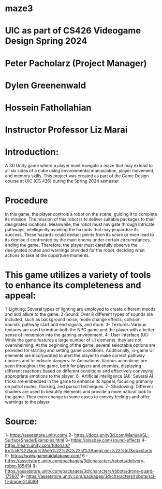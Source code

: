 # maze3
# UIC as part of CS426 Videogame Design Spring 2024
# Peter Pacholarz (Project Manager)
# Dylen Greenenwald
# Hossein Fathollahian
# Instructor Professor Liz Marai

# Introduction:
A 3D Unity game where a player must navigate a maze that may extend to all six sides of a cube using environmental manipulation, player movement, and memory skills. This project was created as part of the Game Design course at UIC (CS 426) during the Spring 2024 semester.

# Procedure
In this game, the player controls a robot on the scene, guiding it to complete its mission. The mission of this robot is to deliver suitable packages to their designated locations. Meanwhile, the robot must navigate through intricate pathways, intelligently avoiding the hazards that may jeopardize its success. These hazards could deduct points from its score or even lead to its demise if confronted by the main enemy under certain circumstances, ending the game. Therefore, the player must carefully observe the designated routes and warnings provided for the robot, deciding what actions to take at the opportune moments.

# This game utilizes a variety of tools to enhance its completeness and appeal:

1-Lighting: Several types of lighting are employed to create different moods and add allure to the game.
2-Sound: Over 8 different types of sounds are included, such as background noise, mode change effects, collision sounds, pathway start and end signals, and more.
3- Textures: Various textures are used to imbue both the NPC game and the player with a better sense of immersion into the gaming environment.
4- User Interface (UI): While the game features a large number of UI elements, they are not overwhelming. At the beginning of the game, several selectable options are provided for starting and setting game conditions. Additionally, in-game UI elements are incorporated to alert the player to make correct pathway choices and to indicate dangers.
5- Animations: Various animations are seen throughout the game, both for players and enemies, displaying different reactions based on different conditions and effectively conveying appropriate emotions to the player.
6- Artificial Intelligence (AI): Several AI tricks are embedded in the game to enhance its appeal, focusing primarily on patrol routes, flocking, and pursuit techniques.
7- Shadowing: Different shaders are used to beautify elements and provide a more natural look to the game. They even change in some cases to convey feelings and offer warnings to the player.

# Source:
1- https://assetstore.unity.com/
2- https://docs.unity3d.com/Manual/SL-SurfaceShaderExamples.html
3- https://pixabay.com/sound-effects
4- https://learn.unity.com/tutorials?k=%5B%22lang%3Aen%22%2C%22sl%3Abeginner%22%5D&ob=starts
5- https://www.gameuidatabase.com/
6 -https://assetstore.unity.com/packages/3d/characters/robots/delivery-robot-185414
8- https://assetstore.unity.com/packages/3d/characters/robots/drone-guard-175607
9- https://assetstore.unity.com/packages/3d/characters/robots/sci-fi-drone-214089

